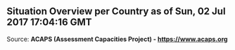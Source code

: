 ## Situation Overview per Country as of Sun, 02 Jul 2017 17:04:16 GMT

Source: **ACAPS (Assessment Capacities Project) - https://www.acaps.org**